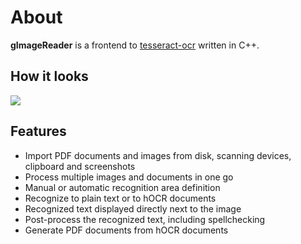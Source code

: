 # About

**gImageReader** is a frontend to [tesseract-ocr](https://github.com/tesseract-ocr/tesseract) written in C++.

## How it looks

![](https://raw.githubusercontent.com/manisandro/gImageReader/gh-pages/gimagereader.jpg)

## Features

- Import PDF documents and images from disk, scanning devices, clipboard and screenshots
- Process multiple images and documents in one go
- Manual or automatic recognition area definition
- Recognize to plain text or to hOCR documents
- Recognized text displayed directly next to the image
- Post-process the recognized text, including spellchecking
- Generate PDF documents from hOCR documents

